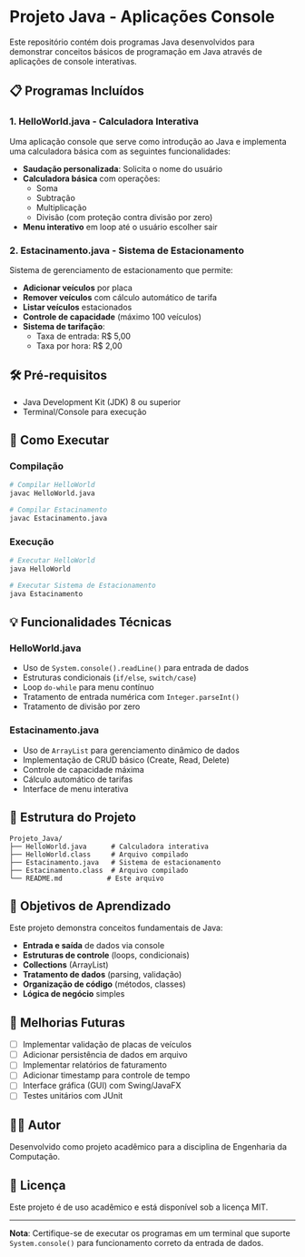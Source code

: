# Projeto Java - Aplicações Console

Este repositório contém dois programas Java desenvolvidos para demonstrar conceitos básicos de programação em Java através de aplicações de console interativas.

## 📋 Programas Incluídos

### 1. HelloWorld.java - Calculadora Interativa
Uma aplicação console que serve como introdução ao Java e implementa uma calculadora básica com as seguintes funcionalidades:

- **Saudação personalizada**: Solicita o nome do usuário
- **Calculadora básica** com operações:
  - Soma
  - Subtração
  - Multiplicação
  - Divisão (com proteção contra divisão por zero)
- **Menu interativo** em loop até o usuário escolher sair

### 2. Estacinamento.java - Sistema de Estacionamento
Sistema de gerenciamento de estacionamento que permite:

- **Adicionar veículos** por placa
- **Remover veículos** com cálculo automático de tarifa
- **Listar veículos** estacionados
- **Controle de capacidade** (máximo 100 veículos)
- **Sistema de tarifação**:
  - Taxa de entrada: R$ 5,00
  - Taxa por hora: R$ 2,00

## 🛠️ Pré-requisitos

- Java Development Kit (JDK) 8 ou superior
- Terminal/Console para execução

## 🚀 Como Executar

### Compilação
```bash
# Compilar HelloWorld
javac HelloWorld.java

# Compilar Estacinamento
javac Estacinamento.java
```

### Execução
```bash
# Executar HelloWorld
java HelloWorld

# Executar Sistema de Estacionamento
java Estacinamento
```

## 💡 Funcionalidades Técnicas

### HelloWorld.java
- Uso de `System.console().readLine()` para entrada de dados
- Estruturas condicionais (`if/else`, `switch/case`)
- Loop `do-while` para menu contínuo
- Tratamento de entrada numérica com `Integer.parseInt()`
- Tratamento de divisão por zero

### Estacinamento.java
- Uso de `ArrayList` para gerenciamento dinâmico de dados
- Implementação de CRUD básico (Create, Read, Delete)
- Controle de capacidade máxima
- Cálculo automático de tarifas
- Interface de menu interativa

## 📂 Estrutura do Projeto

```
Projeto_Java/
├── HelloWorld.java      # Calculadora interativa
├── HelloWorld.class     # Arquivo compilado
├── Estacinamento.java   # Sistema de estacionamento
├── Estacinamento.class  # Arquivo compilado
└── README.md           # Este arquivo
```

## 🎯 Objetivos de Aprendizado

Este projeto demonstra conceitos fundamentais de Java:

- **Entrada e saída** de dados via console
- **Estruturas de controle** (loops, condicionais)
- **Collections** (ArrayList)
- **Tratamento de dados** (parsing, validação)
- **Organização de código** (métodos, classes)
- **Lógica de negócio** simples

## 🔧 Melhorias Futuras

- [ ] Implementar validação de placas de veículos
- [ ] Adicionar persistência de dados em arquivo
- [ ] Implementar relatórios de faturamento
- [ ] Adicionar timestamp para controle de tempo
- [ ] Interface gráfica (GUI) com Swing/JavaFX
- [ ] Testes unitários com JUnit

## 👨‍💻 Autor

Desenvolvido como projeto acadêmico para a disciplina de Engenharia da Computação.

## 📝 Licença

Este projeto é de uso acadêmico e está disponível sob a licença MIT.

---

**Nota**: Certifique-se de executar os programas em um terminal que suporte `System.console()` para funcionamento correto da entrada de dados.
